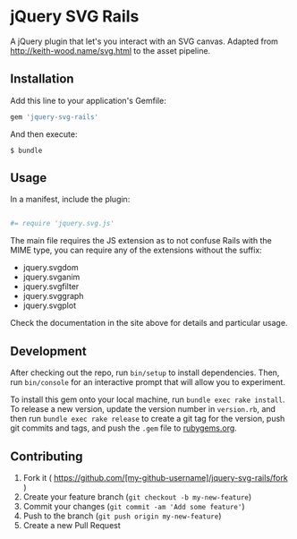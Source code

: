 # jQuery SVG Rails

A jQuery plugin that let's you interact with an SVG canvas.
Adapted from http://keith-wood.name/svg.html to the asset pipeline.

## Installation

Add this line to your application's Gemfile:

```ruby
gem 'jquery-svg-rails'
```

And then execute:

    $ bundle


## Usage

In a manifest, include the plugin:

``` ruby

#= require 'jquery.svg.js'
```

The main file requires the JS extension as to not confuse Rails with the MIME
type, you can require any of the extensions without the suffix:

* jquery.svgdom
* jquery.svganim
* jquery.svgfilter
* jquery.svggraph
* jquery.svgplot

Check the documentation in the site above for details and particular usage.

## Development

After checking out the repo, run `bin/setup` to install dependencies. Then, run
`bin/console` for an interactive prompt that will allow you to experiment.

To install this gem onto your local machine, run `bundle exec rake install`. To
release a new version, update the version number in `version.rb`, and then run
`bundle exec rake release` to create a git tag for the version, push git
commits and tags, and push the `.gem` file to
[rubygems.org](https://rubygems.org).

## Contributing

1. Fork it ( https://github.com/[my-github-username]/jquery-svg-rails/fork )
2. Create your feature branch (`git checkout -b my-new-feature`)
3. Commit your changes (`git commit -am 'Add some feature'`)
4. Push to the branch (`git push origin my-new-feature`)
5. Create a new Pull Request
